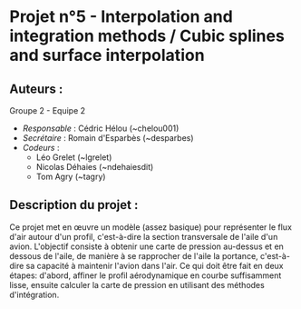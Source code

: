 Projet n°5 - Interpolation and integration methods / Cubic splines and surface interpolation
==========================================================================

Auteurs :
---------

Groupe 2 - Equipe 2

* *Responsable* : Cédric Hélou (~chelou001)
* *Secrétaire* : Romain d'Esparbès (~desparbes)
* *Codeurs* : 
     * Léo Grelet (~lgrelet)
     * Nicolas Déhaies (~ndehaiesdit)
     * Tom Agry (~tagry)

Description du projet :
-----------------------

Ce projet met en œuvre un modèle (assez basique) pour représenter le flux d'air autour d'un profil, c'est-à-dire la section transversale de l'aile d'un avion. L'objectif consiste à obtenir une carte de pression au-dessus et en dessous de l'aile, de manière à se rapprocher de l'aile la portance, c'est-à-dire sa capacité à maintenir l'avion dans l'air. Ce qui doit être fait en deux étapes: d'abord, affiner le profil aérodynamique en courbe suffisamment lisse, ensuite calculer la carte de pression en utilisant des méthodes d'intégration.